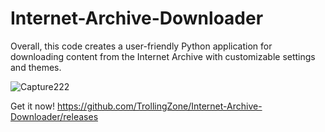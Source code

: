 # Internet-Archive-Downloader
Overall, this code creates a user-friendly Python application for downloading content from the Internet Archive with customizable settings and themes.

![Capture222](https://github.com/TrollingZone/Internet-Archive-Downloader/assets/121372836/572592e0-6c8a-4e8d-a99f-16eb0cbb235e)

Get it now! 
https://github.com/TrollingZone/Internet-Archive-Downloader/releases
